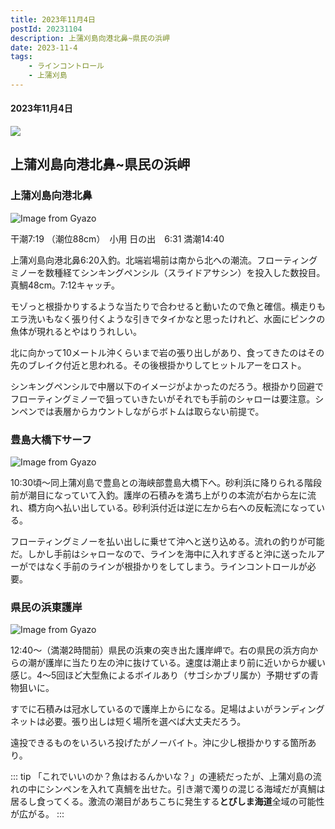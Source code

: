 ```yaml
--- 
title: 2023年11月4日
postId: 20231104
description: 上蒲刈島向港北鼻~県民の浜岬
date: 2023-11-4
tags: 
    - ラインコントロール
    - 上蒲刈島
---
```

#### 2023年11月4日
![](https://i.gyazo.com/ef7a9fe4d19c88f21ee91ab39c1e63b8.jpg)

## 上蒲刈島向港北鼻~県民の浜岬

### 上蒲刈島向港北鼻

![Image from Gyazo](https://i.gyazo.com/a7d882e768b1963f97b015c199893cba.jpg)

干潮7:19 （潮位88cm）　小用
日の出　6:31
満潮14:40

上蒲刈島向港北鼻6:20入釣。北端岩場前は南から北への潮流。フローティングミノーを数種経てシンキングペンシル（スライドアサシン）を投入した数投目。真鯛48cm。7:12キャッチ。

モゾっと根掛かりするような当たりで合わせると動いたので魚と確信。横走りもエラ洗いもなく張り付くような引きでタイかなと思ったけれど、水面にピンクの魚体が現れるとやはりうれしい。

北に向かって10メートル沖くらいまで岩の張り出しがあり、食ってきたのはその先のブレイク付近と思われる。その後根掛かりしてヒットルアーをロスト。

シンキングペンシルで中層以下のイメージがよかったのだろう。根掛かり回避でフローティングミノーで狙っていきたいがそれでも手前のシャローは要注意。シンペンでは表層からカウントしながらボトムは取らない前提で。

### 豊島大橋下サーフ

![Image from Gyazo](https://i.gyazo.com/344524d36473caff6d2573f38d366b76.jpg)

10:30頃〜同上蒲刈島で豊島との海峡部豊島大橋下へ。砂利浜に降りられる階段前が潮目になっていて入釣。護岸の石積みを満ち上がりの本流が右から左に流れ、橋方向へ払い出している。砂利浜付近は逆に左から右への反転流になっている。

フローティングミノーを払い出しに乗せて沖へと送り込める。流れの釣りが可能だ。しかし手前はシャローなので、ラインを海中に入れすぎると沖に送ったルアーがではなく手前のラインが根掛かりをしてしまう。ラインコントロールが必要。

### 県民の浜東護岸

 ![Image from Gyazo](https://i.gyazo.com/2e744a64a74f05f96750b49e926e35fb.jpg)

12:40〜（満潮2時間前）県民の浜東の突き出た護岸岬で。右の県民の浜方向からの潮が護岸に当たり左の沖に抜けている。速度は潮止まり前に近いからか緩い感じ。4〜5回ほど大型魚によるボイルあり（サゴシかブリ属か）予期せずの青物狙いに。

すでに石積みは冠水しているので護岸上からになる。足場はよいがランディングネットは必要。張り出しは短く場所を選べば大丈夫だろう。

遠投できるものをいろいろ投げたがノーバイト。沖に少し根掛かりする箇所あり。

::: tip
「これでいいのか？魚はおるんかいな？」の連続だったが、上蒲刈島の流れの中にシンペンを入れて真鯛を出せた。引き潮で濁りの混じる海域だが真鯛は居るし食ってくる。激流の潮目があちこちに発生する**とびしま海道**全域の可能性が広がる。
:::

